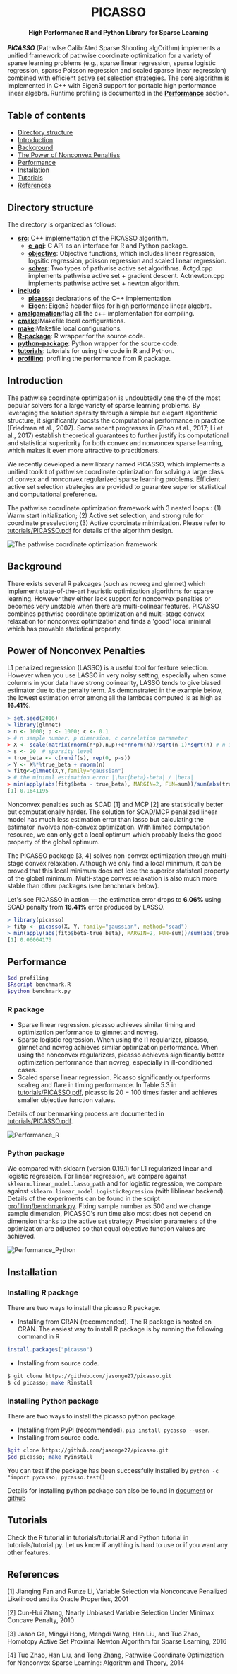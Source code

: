 <h1 align="center">PICASSO</h1>
<h4 align="center">High Performance R and Python Library for Sparse Learning</h4>

___PICASSO___ (PathwIse
CalibrAted Sparse Shooting algOrithm) implements a unified framework of pathwise coordinate optimization for a variety of sparse learning problems (e.g., sparse linear regression, sparse logistic regression, sparse Poisson regression and scaled sparse linear regression) combined with efficient active set selection strategies. The core algorithm is implemented in C++ with Eigen3 support for portable high performance linear algebra. Runtime profiling is documented in the [__Performance__](#performance) section.

## Table of contents

- [Directory structure](#directory-structure)
- [Introduction](#introduction)
- [Background](#background)
- [The Power of Nonconvex Penalties](#power-of-nonconvex-penalties)
- [Performance](#performance)
- [Installation](#installation)
- [Tutorials](#tutorials)
- [References](#references)

## Directory structure
The directory is organized as follows:
* [__src__](src): C++ implementation of the PICASSO algorithm.
   * [__c_api__](c_api): C API as an interface for R and Python package.
   * [__objective__](objective): Objective functions, which includes linear regression, logsitic regression, poisson regression and scaled linear regression.
   * [__solver__](solver): Two types of pathwise active set algorithms. Actgd.cpp implements pathwise active set + gradient descent. Actnewton.cpp implements pathwise active set + newton algorithm.
* [__include__](include) 
   * [__picasso__](picasso): declarations of the C++ implementation
   * [__Eigen__](Eigen): Eigen3 header files for high performance linear algebra.
* [__amalgamation__](amalgamation):flag all the c++ implementation for compiling.
* [__cmake__](cmake):Makefile local configurations.
* [__make__](make):Makefile local configurations.
* [__R-package__](R-package): R wrapper for the source code.
* [__python-package__](python-package): Python wrapper for the source code.
* [__tutorials__](tutorials): tutorials for using the code in R and Python.
* [__profiling__](profiling): profiling the performance from R package.

## Introduction
The pathwise coordinate optimization is undoubtedly one the of the most popular solvers for a large variety of sparse learning problems. By leveraging the solution sparsity through a simple but elegant algorithmic structure, it significantly boosts the computational performance in practice (Friedman et al., 2007). Some recent progresses in (Zhao et al., 2017; Li et al., 2017) establish theoretical guarantees to further justify its computational and statistical superiority for both convex and nonvoncex sparse learning, which makes it even more attractive to practitioners.

We recently developed a new library named PICASSO, which implements a unified toolkit of pathwise coordinate optimization for solving a large class of convex and nonconvex regularized sparse learning problems. Efficient active set selection strategies are provided to guarantee superior statistical and computational preference.


The pathwise coordinate optimization framework with 3 nested loops : (1) Warm start initialization; (2) Active set selection, and strong rule for coordinate preselection; (3) Active coordinate minimization. Please refer to [tutorials/PICASSO.pdf](https://raw.githubusercontent.com/jasonge27/picasso/master/tutorials/PICASSO.pdf) for details of the algorithm design.

![The pathwise coordinate optimization framework](https://raw.githubusercontent.com/jasonge27/picasso/master/tutorials/images/picasso_flow.png)

## Background
There exists several R pakcages (such as ncvreg and glmnet) which implement state-of-the-art heuristic optimization algorithms for sparse learning. However they either lack support for nonconvex penalties or becomes very unstable when there are multi-colinear features. PICASSO combines pathwise coordinate optimization and multi-stage convex relaxation for nonconvex optimization and finds a 'good' local minimal which has provable statistical property.

## Power of Nonconvex Penalties 

L1 penalized regression (LASSO) is a useful tool for feature selection. However when you use LASSO in very noisy setting, especially when some columns in your data have strong colinearity, LASSO tends to give biased estimator due to the penalty term. As demonstrated in the example below, the lowest estimation error among all the lambdas computed is as high as **16.41%**.

```R
> set.seed(2016)
> library(glmnet)
> n <- 1000; p <- 1000; c <- 0.1
> # n sample number, p dimension, c correlation parameter
> X <- scale(matrix(rnorm(n*p),n,p)+c*rnorm(n))/sqrt(n-1)*sqrt(n) # n is smaple number,
> s <- 20  # sparsity level
> true_beta <- c(runif(s), rep(0, p-s))
> Y <- X%*%true_beta + rnorm(n)
> fitg<-glmnet(X,Y,family="gaussian")
> # the minimal estimation error |\hat{beta}-beta| / |beta|
> min(apply(abs(fitg$beta - true_beta), MARGIN=2, FUN=sum))/sum(abs(true_beta))
[1] 0.1641195
```



Nonconvex penalties such as SCAD [1] and MCP [2] are statistically better but computationally harder. The solution for SCAD/MCP penalized linear model has much less estimation error than lasso but calculating the estimator involves non-convex optimization. With limited computation resource, we can only get a local optimum which probably lacks the good property of the global optimum.

The PICASSO package [3, 4] solves non-convex optimization through multi-stage convex relaxation. Although we only find a local minimum, it can be proved that this local minimum does not lose the superior statistcal property of the global minimum. Multi-stage convex relaxation is also much more stable than other packages (see benchmark below).

Let's see PICASSO in action — the estimation error drops to **6.06%** using SCAD penalty from **16.41%** error produced by LASSO.

```R
> library(picasso)
> fitp <- picasso(X, Y, family="gaussian", method="scad")
> min(apply(abs(fitp$beta-true_beta), MARGIN=2, FUN=sum))/sum(abs(true_beta))
[1] 0.06064173
```



## Performance 
```bash
$cd profiling 
$Rscript benchmark.R
$python benchmark.py
```

### R package
 - Sparse linear regression. picasso achieves similar timing and optimization performance to glmnet and ncvreg.
 - Sparse logistic regression. When using the l1 regularizer, picasso, glmnet and ncvreg achieves similar optimization performance. When using the nonconvex regularizers, picasso achieves significantly better optimization performance than ncvreg, especially in ill-conditioned cases.
 - Scaled sparse linear regression. Picasso significantly outperforms scalreg and flare in timing performance. In Table 5.3 in [tutorials/PICASSO.pdf](https://raw.githubusercontent.com/jasonge27/picasso/master/tutorials/PICASSO.pdf), picasso is 20 − 100 times faster and achieves smaller objective function values.

Details of our benmarking process are documented in [tutorials/PICASSO.pdf](https://raw.githubusercontent.com/jasonge27/picasso/master/tutorials/PICASSO.pdf).

![Performance_R](https://raw.githubusercontent.com/jasonge27/picasso/master/tutorials/images/performance_R.jpeg)

### Python package
We compared with sklearn (version 0.19.1) for L1 regularized linear and logistic regression. For linear regression, we compare against  ``sklearn.linear_model.lasso_path`` and for logistic regression, we compare against ``sklearn.linear_model.LogisticRegression`` (with liblinear backend). Details of the experiments can be found in the script [profiling/benchmark.py](https://raw.githubusercontent.com/jasonge27/picasso/master/profiling/benchmark.py). Fixing sample number as 500 and we change sample dimension, PICASSO's run time also most does not depend on dimension thanks to the active set strategy. Precision parameters of the optimization are adjusted so that equal objective function values are achieved.

![Performance_Python](https://raw.githubusercontent.com/jasonge27/picasso/master/tutorials/images/performance_python.jpeg)

## Installation
### Installing R package
There are two ways to install the picasso R package.
- Installing from CRAN (recommended). The R package is hosted on CRAN. The easiest way to install R package is by running the following command in R
```R
install.packages("picasso")
```

- Installing from source code. 
```bash
$ git clone https://github.com/jasonge27/picasso.git
$ cd picasso; make Rinstall
```

### Installing Python package
There are two ways to install the picasso python package.
- Installing from PyPi (recommended). ``pip install pycasso --user``. 
- Installing from source code. 
 ```bash
 $git clone https://github.com/jasonge27/picasso.git
 $cd picasso; make Pyinstall
 ```

You can test if the package has been successfully installed by ``python -c "import pycasso; pycasso.test() ``

Details for installing python package can also be found in [document](https://hmjianggatech.github.io/picasso/) or [github](https://github.com/jasonge27/picasso/tree/master/python-package)

## Tutorials
Check the R tutorial in tutorials/tutorial.R and Python tutorial in tutorials/tutorial.py. Let us know if anything is hard to use or if you want any other features. 

## References

[1] Jianqing Fan and Runze Li, Variable Selection via Nonconcave Penalized Likelihood and its Oracle Properties, 2001

[2] Cun-Hui Zhang, Nearly Unbiased Variable Selection Under Minimax Concave Penalty, 2010

[3] Jason Ge, Mingyi Hong, Mengdi Wang, Han Liu, and Tuo Zhao, Homotopy Active Set Proximal Newton Algorithm for Sparse Learning, 2016

[4] Tuo Zhao, Han Liu, and Tong Zhang, Pathwise Coordinate Optimization for Nonconvex Sparse Learning: Algorithm and Theory, 2014
